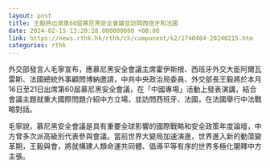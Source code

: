 ```yaml
---
layout: post
title: 王毅將出席第60屆慕尼黑安全會議並訪問西班牙和法國
date: 2024-02-15 13:20:28.000000000 +08:00
link: https://news.rthk.hk/rthk/ch/component/k2/1740484-20240215.htm
categories: rthk
---
```


外交部發言人毛寧宣布，應慕尼黑安全會議主席霍伊斯根、西班牙外交大臣阿爾瓦雷斯、法國總統外事顧問博納邀請，中共中央政治局委員、外交部長王毅將於本月16日至21日出席第60屆慕尼黑安全會議，在「中國專場」活動上發表演講，結合會議主題就重大國際問題介紹中方立場，並訪問西班牙、法國，在法國舉行中法戰略對話。 

毛寧說，慕尼黑安全會議是具有重要全球影響的國際戰略和安全政策年度論壇，中方曾多次派高級別代表參與會議。當前世界大變局加速演進，世界進入新的動蕩變革期，王毅與會，將就構建人類命運共同體、倡導平等有序的世界多極化闡釋中方主張。
